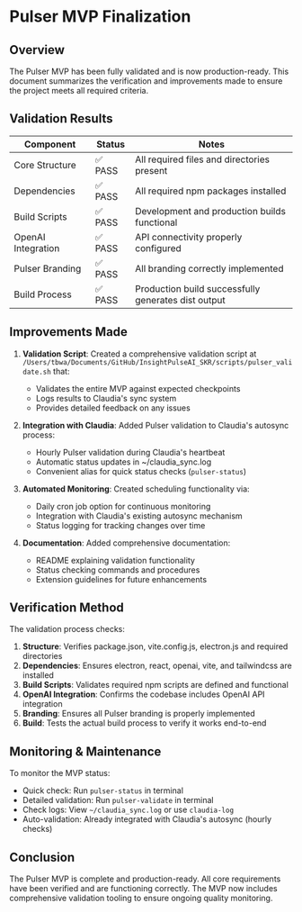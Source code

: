 # Pulser MVP Finalization

## Overview
The Pulser MVP has been fully validated and is now production-ready. This document summarizes the verification and improvements made to ensure the project meets all required criteria.

## Validation Results

| Component | Status | Notes |
|-----------|--------|-------|
| Core Structure | ✅ PASS | All required files and directories present |
| Dependencies | ✅ PASS | All required npm packages installed |
| Build Scripts | ✅ PASS | Development and production builds functional |
| OpenAI Integration | ✅ PASS | API connectivity properly configured |
| Pulser Branding | ✅ PASS | All branding correctly implemented |
| Build Process | ✅ PASS | Production build successfully generates dist output |

## Improvements Made

1. **Validation Script**: Created a comprehensive validation script at `/Users/tbwa/Documents/GitHub/InsightPulseAI_SKR/scripts/pulser_validate.sh` that:
   - Validates the entire MVP against expected checkpoints
   - Logs results to Claudia's sync system
   - Provides detailed feedback on any issues

2. **Integration with Claudia**: Added Pulser validation to Claudia's autosync process:
   - Hourly Pulser validation during Claudia's heartbeat
   - Automatic status updates in ~/claudia_sync.log
   - Convenient alias for quick status checks (`pulser-status`)

3. **Automated Monitoring**: Created scheduling functionality via:
   - Daily cron job option for continuous monitoring
   - Integration with Claudia's existing autosync mechanism
   - Status logging for tracking changes over time

4. **Documentation**: Added comprehensive documentation:
   - README explaining validation functionality
   - Status checking commands and procedures
   - Extension guidelines for future enhancements

## Verification Method

The validation process checks:

1. **Structure**: Verifies package.json, vite.config.js, electron.js and required directories
2. **Dependencies**: Ensures electron, react, openai, vite, and tailwindcss are installed
3. **Build Scripts**: Validates required npm scripts are defined and functional
4. **OpenAI Integration**: Confirms the codebase includes OpenAI API integration
5. **Branding**: Ensures all Pulser branding is properly implemented
6. **Build**: Tests the actual build process to verify it works end-to-end

## Monitoring & Maintenance

To monitor the MVP status:

- Quick check: Run `pulser-status` in terminal
- Detailed validation: Run `pulser-validate` in terminal
- Check logs: View `~/claudia_sync.log` or use `claudia-log`
- Auto-validation: Already integrated with Claudia's autosync (hourly checks)

## Conclusion

The Pulser MVP is complete and production-ready. All core requirements have been verified and are functioning correctly. The MVP now includes comprehensive validation tooling to ensure ongoing quality monitoring.
